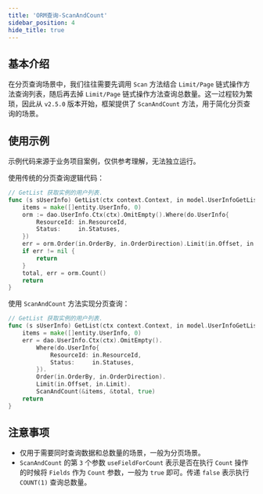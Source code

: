 ```yaml
---
title: 'ORM查询-ScanAndCount'
sidebar_position: 4
hide_title: true
---
```


## 基本介绍

在分页查询场景中，我们往往需要先调用 `Scan` 方法结合 `Limit/Page` 链式操作方法查询列表，随后再去掉 `Limit/Page` 链式操作方法查询总数量。这一过程较为繁琐，因此从 `v2.5.0` 版本开始，框架提供了 `ScanAndCount` 方法，用于简化分页查询的场景。

## 使用示例

示例代码来源于业务项目案例，仅供参考理解，无法独立运行。

使用传统的分页查询逻辑代码：

```go
// GetList 获取实例的用户列表.
func (s sUserInfo) GetList(ctx context.Context, in model.UserInfoGetListInput) (items []entity.UserInfo, total int, err error) {
	items = make([]entity.UserInfo, 0)
	orm := dao.UserInfo.Ctx(ctx).OmitEmpty().Where(do.UserInfo{
		ResourceId: in.ResourceId,
		Status:     in.Statuses,
	})
	err = orm.Order(in.OrderBy, in.OrderDirection).Limit(in.Offset, in.Limit).Scan(&items)
	if err != nil {
		return
	}
	total, err = orm.Count()
	return
}
```

使用 `ScanAndCount` 方法实现分页查询：

```go
// GetList 获取实例的用户列表.
func (s sUserInfo) GetList(ctx context.Context, in model.UserInfoGetListInput) (items []entity.UserInfo, total int, err error) {
	items = make([]entity.UserInfo, 0)
	err = dao.UserInfo.Ctx(ctx).OmitEmpty().
		Where(do.UserInfo{
			ResourceId: in.ResourceId,
			Status:     in.Statuses,
		}).
		Order(in.OrderBy, in.OrderDirection).
		Limit(in.Offset, in.Limit).
		ScanAndCount(&items, &total, true)
	return
}
```

## 注意事项

- 仅用于需要同时查询数据和总数量的场景，一般为分页场景。
- `ScanAndCount` 的第 `3` 个参数 `useFieldForCount` 表示是否在执行 `Count` 操作的时候将 `Fields` 作为 `Count` 参数，一般为 `true` 即可。传递 `false` 表示执行 `COUNT(1)` 查询总数量。